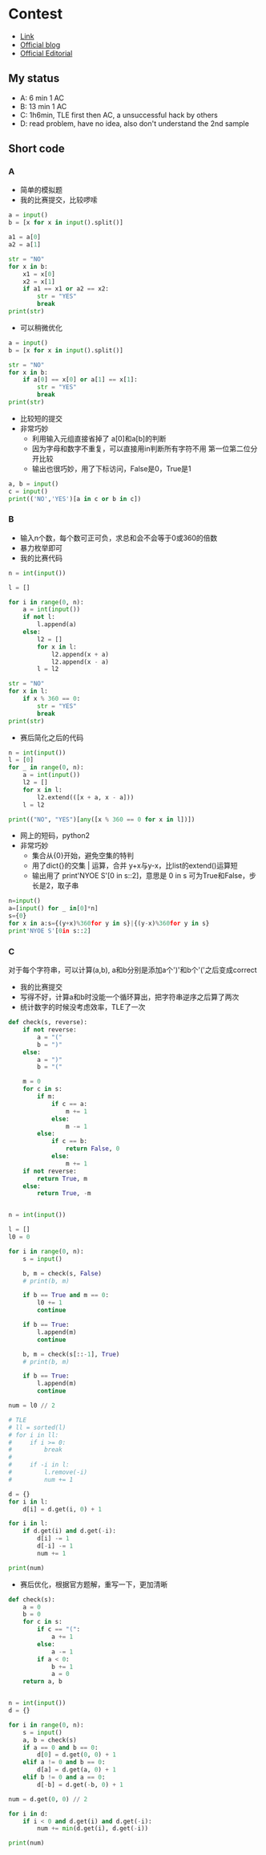 # Contest

- [Link](https://codeforces.com/contest/1097)
- [Official blog](https://codeforces.com/blog/entry/64251)
- [Official Editorial](https://codeforces.com/blog/entry/64310)

## My status
- A: 6 min 1 AC
- B: 13 min 1 AC
- C: 1h6min, TLE first then AC, a unsuccessful hack by others
- D: read problem, have no idea, also don't understand the 2nd sample

## Short code

### A
- 简单的模拟题
- 我的比赛提交，比较啰嗦
```python
a = input()
b = [x for x in input().split()]

a1 = a[0]
a2 = a[1]

str = "NO"
for x in b:
    x1 = x[0]
    x2 = x[1]
    if a1 == x1 or a2 == x2:
        str = "YES"
        break
print(str)
```
- 可以稍微优化
```python
a = input()
b = [x for x in input().split()]

str = "NO"
for x in b:
    if a[0] == x[0] or a[1] == x[1]:
        str = "YES"
        break
print(str)
```
- 比较短的提交
- 非常巧妙
    - 利用输入元组直接省掉了 a[0]和a[b]的判断
    - 因为字母和数字不重复，可以直接用in判断所有字符不用 第一位第二位分开比较
    - 输出也很巧妙，用了下标访问，False是0，True是1
```python
a, b = input()
c = input()
print(('NO','YES')[a in c or b in c])
```

### B
- 输入n个数，每个数可正可负，求总和会不会等于0或360的倍数
- 暴力枚举即可
- 我的比赛代码
```python
n = int(input())

l = []

for i in range(0, n):
    a = int(input())
    if not l:
        l.append(a)
    else:
        l2 = []
        for x in l:
            l2.append(x + a)
            l2.append(x - a)
        l = l2

str = "NO"
for x in l:
    if x % 360 == 0:
        str = "YES"
        break
print(str)
```
- 赛后简化之后的代码
```python
n = int(input())
l = [0]
for _ in range(0, n):
    a = int(input())
    l2 = []
    for x in l:
        l2.extend(([x + a, x - a]))
    l = l2

print(("NO", "YES")[any([x % 360 == 0 for x in l])])

```
- 网上的短码，python2
- 非常巧妙
    - 集合从{0}开始，避免空集的特判
    - 用了dict{}的交集 | 运算，合并 y+x与y-x，比list的extend()运算短
    - 输出用了 print'NYOE S'[0 in s::2]，意思是 0 in s 可为True和False，步长是2，取子串
```python
n=input()
a=[input() for _ in[0]*n]
s={0}
for x in a:s={(y+x)%360for y in s}|{(y-x)%360for y in s}
print'NYOE S'[0in s::2]
```

### C
对于每个字符串，可以计算(a,b), a和b分别是添加a个')'和b个'('之后变成correct
- 我的比赛提交
- 写得不好，计算a和b时没能一个循环算出，把字符串逆序之后算了两次
- 统计数字的时候没考虑效率，TLE了一次
```python
def check(s, reverse):
    if not reverse:
        a = "("
        b = ")"
    else:
        a = ")"
        b = "("

    m = 0
    for c in s:
        if m:
            if c == a:
                m += 1
            else:
                m -= 1
        else:
            if c == b:
                return False, 0
            else:
                m += 1
    if not reverse:
        return True, m
    else:
        return True, -m


n = int(input())

l = []
l0 = 0

for i in range(0, n):
    s = input()

    b, m = check(s, False)
    # print(b, m)

    if b == True and m == 0:
        l0 += 1
        continue

    if b == True:
        l.append(m)
        continue

    b, m = check(s[::-1], True)
    # print(b, m)

    if b == True:
        l.append(m)
        continue

num = l0 // 2

# TLE
# ll = sorted(l)
# for i in ll:
#     if i >= 0:
#         break
#
#     if -i in l:
#         l.remove(-i)
#         num += 1

d = {}
for i in l:
    d[i] = d.get(i, 0) + 1

for i in l:
    if d.get(i) and d.get(-i):
        d[i] -= 1
        d[-i] -= 1
        num += 1

print(num)

```

- 赛后优化，根据官方题解，重写一下，更加清晰
```python
def check(s):
    a = 0
    b = 0
    for c in s:
        if c == "(":
            a += 1
        else:
            a -= 1
        if a < 0:
            b += 1
            a = 0
    return a, b


n = int(input())
d = {}

for i in range(0, n):
    s = input()
    a, b = check(s)
    if a == 0 and b == 0:
        d[0] = d.get(0, 0) + 1
    elif a != 0 and b == 0:
        d[a] = d.get(a, 0) + 1
    elif b != 0 and a == 0:
        d[-b] = d.get(-b, 0) + 1

num = d.get(0, 0) // 2

for i in d:
    if i < 0 and d.get(i) and d.get(-i):
        num += min(d.get(i), d.get(-i))

print(num)

```